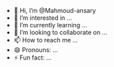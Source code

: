 - 👋 Hi, I’m @Mahmoud-ansary
- 👀 I’m interested in ...
- 🌱 I’m currently learning ...
- 💞️ I’m looking to collaborate on ...
- 📫 How to reach me ...
- 😄 Pronouns: ...
- ⚡ Fun fact: ...

<!---
Mahmoud-ansary/Mahmoud-ansary is a ✨ special ✨ repository because its `README.md` (this file) appears on your GitHub profile.
You can click the Preview link to take a look at your changes.
--->
